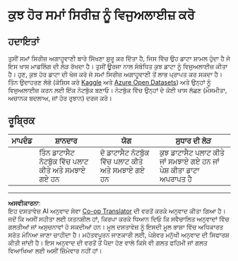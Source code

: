 <!--
CO_OP_TRANSLATOR_METADATA:
{
  "original_hash": "d1781b0b92568ea1d119d0a198b576b4",
  "translation_date": "2025-08-29T17:05:04+00:00",
  "source_file": "7-TimeSeries/1-Introduction/assignment.md",
  "language_code": "pa"
}
-->
# ਕੁਝ ਹੋਰ ਸਮਾਂ ਸਿਰੀਜ਼ ਨੂੰ ਵਿਜੁਅਲਾਈਜ਼ ਕਰੋ

## ਹਦਾਇਤਾਂ

ਤੁਸੀਂ ਸਮਾਂ ਸਿਰੀਜ਼ ਅਗਾਹੂਵਾਣੀ ਬਾਰੇ ਸਿੱਖਣਾ ਸ਼ੁਰੂ ਕਰ ਦਿੱਤਾ ਹੈ, ਜਿਸ ਵਿੱਚ ਉਹ ਡਾਟਾ ਸ਼ਾਮਲ ਹੁੰਦਾ ਹੈ ਜੋ ਇਸ ਖਾਸ ਮਾਡਲਿੰਗ ਦੀ ਲੋੜ ਰੱਖਦਾ ਹੈ। ਤੁਸੀਂ ਊਰਜਾ ਨਾਲ ਸੰਬੰਧਿਤ ਕੁਝ ਡਾਟਾ ਨੂੰ ਵਿਜੁਅਲਾਈਜ਼ ਕੀਤਾ ਹੈ। ਹੁਣ, ਕੁਝ ਹੋਰ ਡਾਟਾ ਦੀ ਖੋਜ ਕਰੋ ਜੋ ਸਮਾਂ ਸਿਰੀਜ਼ ਅਗਾਹੂਵਾਣੀ ਤੋਂ ਲਾਭ ਪ੍ਰਾਪਤ ਕਰ ਸਕਦਾ ਹੈ। ਤਿੰਨ ਉਦਾਹਰਣ ਲੱਭੋ (ਕੋਸ਼ਿਸ ਕਰੋ [Kaggle](https://kaggle.com) ਅਤੇ [Azure Open Datasets](https://azure.microsoft.com/en-us/services/open-datasets/catalog/?WT.mc_id=academic-77952-leestott)) ਅਤੇ ਉਨ੍ਹਾਂ ਨੂੰ ਵਿਜੁਅਲਾਈਜ਼ ਕਰਨ ਲਈ ਇੱਕ ਨੋਟਬੁੱਕ ਬਣਾਓ। ਨੋਟਬੁੱਕ ਵਿੱਚ ਉਨ੍ਹਾਂ ਦੇ ਕੋਈ ਖਾਸ ਲੱਛਣ (ਮੌਸਮੀਤਾ, ਅਚਾਨਕ ਬਦਲਾਅ, ਜਾਂ ਹੋਰ ਰੁਝਾਨ) ਦਰਜ ਕਰੋ।

## ਰੂਬ੍ਰਿਕ

| ਮਾਪਦੰਡ | ਸ਼ਾਨਦਾਰ                                              | ਯੋਗ                                             | ਸੁਧਾਰ ਦੀ ਲੋੜ                                                                         |
| -------- | ------------------------------------------------------ | ---------------------------------------------------- | ----------------------------------------------------------------------------------------- |
|          | ਤਿੰਨ ਡਾਟਾਸੈਟ ਨੋਟਬੁੱਕ ਵਿੱਚ ਪਲਾਟ ਕੀਤੇ ਅਤੇ ਸਮਝਾਏ ਗਏ ਹਨ | ਦੋ ਡਾਟਾਸੈਟ ਨੋਟਬੁੱਕ ਵਿੱਚ ਪਲਾਟ ਕੀਤੇ ਅਤੇ ਸਮਝਾਏ ਗਏ ਹਨ | ਕੁਝ ਡਾਟਾਸੈਟ ਪਲਾਟ ਕੀਤੇ ਜਾਂ ਸਮਝਾਏ ਗਏ ਹਨ ਜਾਂ ਪੇਸ਼ ਕੀਤਾ ਡਾਟਾ ਅਪਰਾਪਤ ਹੈ |

---

**ਅਸਵੀਕਾਰਨਾ**:  
ਇਹ ਦਸਤਾਵੇਜ਼ AI ਅਨੁਵਾਦ ਸੇਵਾ [Co-op Translator](https://github.com/Azure/co-op-translator) ਦੀ ਵਰਤੋਂ ਕਰਕੇ ਅਨੁਵਾਦ ਕੀਤਾ ਗਿਆ ਹੈ। ਜਦੋਂ ਕਿ ਅਸੀਂ ਸਹੀਤਾ ਲਈ ਯਤਨਸ਼ੀਲ ਹਾਂ, ਕਿਰਪਾ ਕਰਕੇ ਧਿਆਨ ਦਿਓ ਕਿ ਸਵੈਚਾਲਿਤ ਅਨੁਵਾਦਾਂ ਵਿੱਚ ਗਲਤੀਆਂ ਜਾਂ ਅਸੁਚਨਾਵਾਂ ਹੋ ਸਕਦੀਆਂ ਹਨ। ਮੂਲ ਦਸਤਾਵੇਜ਼ ਨੂੰ ਇਸਦੀ ਮੂਲ ਭਾਸ਼ਾ ਵਿੱਚ ਅਧਿਕਾਰਤ ਸਰੋਤ ਮੰਨਿਆ ਜਾਣਾ ਚਾਹੀਦਾ ਹੈ। ਮਹੱਤਵਪੂਰਨ ਜਾਣਕਾਰੀ ਲਈ, ਪੇਸ਼ੇਵਰ ਮਨੁੱਖੀ ਅਨੁਵਾਦ ਦੀ ਸਿਫਾਰਸ਼ ਕੀਤੀ ਜਾਂਦੀ ਹੈ। ਇਸ ਅਨੁਵਾਦ ਦੀ ਵਰਤੋਂ ਤੋਂ ਪੈਦਾ ਹੋਣ ਵਾਲੇ ਕਿਸੇ ਵੀ ਗਲਤ ਫਹਿਮੀ ਜਾਂ ਗਲਤ ਵਿਆਖਿਆ ਲਈ ਅਸੀਂ ਜ਼ਿੰਮੇਵਾਰ ਨਹੀਂ ਹਾਂ।